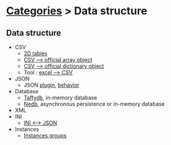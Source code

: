 # [Categories](categories.index.html) > Data structure

## Data structure

- CSV
  - [2D tables](rex_csv.html)
  - [CSV --> official array object](rex_csv2array.html)
  - [CSV --> official dictionary object](rex_csv2dictionary.html)
  - Tool : [excel --> CSV](execel2cs.html)
- JSON
  - JSON [plugin](rex_hash.html), [behavior](rex_bhash.html)
- Database
  - [Taffydb](rex_taffydb.html), in-memory database
  - [Nedb](rex_nedb.html), asynchronous persistence or in-memory database
- XML
- INI
  - [INI <--> JSON](rex_ini.html)
- Instances
  - [Instances groups](rex_ginstgroup.html)

